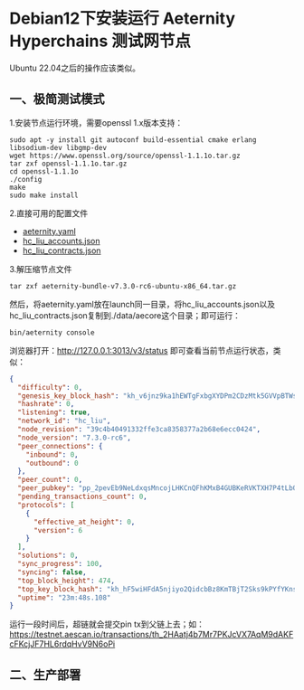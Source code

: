 # Debian12下安装运行 Aeternity Hyperchains 测试网节点
Ubuntu 22.04之后的操作应该类似。

## 一、极简测试模式
1.安装节点运行环境，需要openssl 1.x版本支持：
```shell
sudo apt -y install git autoconf build-essential cmake erlang libsodium-dev libgmp-dev
wget https://www.openssl.org/source/openssl-1.1.1o.tar.gz
tar zxf openssl-1.1.1o.tar.gz
cd openssl-1.1.1o
./config
make
sudo make install
```
2.直接可用的配置文件
- [aeternity.yaml](./aeternity.yaml)
- [hc_liu_accounts.json](./hc_liu_accounts.json)
- [hc_liu_contracts.json](./hc_liu_contracts.json)

3.解压缩节点文件
```shell
tar zxf aeternity-bundle-v7.3.0-rc6-ubuntu-x86_64.tar.gz
```
然后，将aeternity.yaml放在launch同一目录，将hc_liu_accounts.json以及hc_liu_contracts.json复制到./data/aecore这个目录；即可运行：
```shell
bin/aeternity console
```
浏览器打开：http://127.0.0.1:3013/v3/status
即可查看当前节点运行状态，类似：
```json
{
  "difficulty": 0,
  "genesis_key_block_hash": "kh_v6jnz9ka1hEWTgFxbgXYDPm2CDzMtk5GVVpBTWs8ykt4BGKZP",
  "hashrate": 0,
  "listening": true,
  "network_id": "hc_liu",
  "node_revision": "39c4b40491332ffe3ca8358377a2b68e6ecc0424",
  "node_version": "7.3.0-rc6",
  "peer_connections": {
    "inbound": 0,
    "outbound": 0
  },
  "peer_count": 0,
  "peer_pubkey": "pp_2pevEb9NeLdxqsMncojLHKCnQFhKMxB4GUBKeRVKTXH7P4tLbQ",
  "pending_transactions_count": 0,
  "protocols": [
    {
      "effective_at_height": 0,
      "version": 6
    }
  ],
  "solutions": 0,
  "sync_progress": 100,
  "syncing": false,
  "top_block_height": 474,
  "top_key_block_hash": "kh_hF5wiHFdA5njiyo2QidcbBz8KmTBjT2Sks9kPYfYKnsg7Q4Qo",
  "uptime": "23m:48s.108"
}
```

运行一段时间后，超链就会提交pin tx到父链上去；如：https://testnet.aescan.io/transactions/th_2HAatj4b7Mr7PKJcVX7AqM9dAKFcFKcjJF7HL6rdqHvV9N6oPi


## 二、生产部署 
